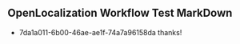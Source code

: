 ## OpenLocalization Workflow Test MarkDown
* 7da1a011-6b00-46ae-ae1f-74a7a96158da thanks!

<!--HONumber=Aug16_HO4-->



